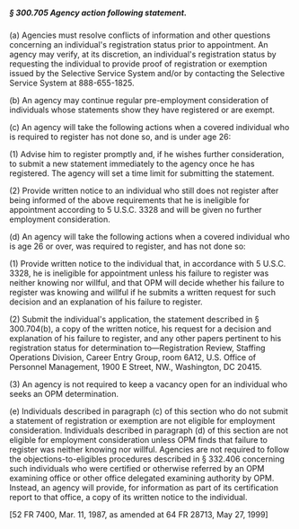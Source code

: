 ##### § 300.705 Agency action following statement. #####

(a) Agencies must resolve conflicts of information and other questions concerning an individual's registration status prior to appointment. An agency may verify, at its discretion, an individual's registration status by requesting the individual to provide proof of registration or exemption issued by the Selective Service System and/or by contacting the Selective Service System at 888-655-1825.

(b) An agency may continue regular pre-employment consideration of individuals whose statements show they have registered or are exempt.

(c) An agency will take the following actions when a covered individual who is required to register has not done so, and is under age 26:

(1) Advise him to register promptly and, if he wishes further consideration, to submit a new statement immediately to the agency once he has registered. The agency will set a time limit for submitting the statement.

(2) Provide written notice to an individual who still does not register after being informed of the above requirements that he is ineligible for appointment according to 5 U.S.C. 3328 and will be given no further employment consideration.

(d) An agency will take the following actions when a covered individual who is age 26 or over, was required to register, and has not done so:

(1) Provide written notice to the individual that, in accordance with 5 U.S.C. 3328, he is ineligible for appointment unless his failure to register was neither knowing nor willful, and that OPM will decide whether his failure to register was knowing and willful if he submits a written request for such decision and an explanation of his failure to register.

(2) Submit the individual's application, the statement described in § 300.704(b), a copy of the written notice, his request for a decision and explanation of his failure to register, and any other papers pertinent to his registration status for determination to—Registration Review, Staffing Operations Division, Career Entry Group, room 6A12, U.S. Office of Personnel Management, 1900 E Street, NW., Washington, DC 20415.

(3) An agency is not required to keep a vacancy open for an individual who seeks an OPM determination.

(e) Individuals described in paragraph (c) of this section who do not submit a statement of registration or exemption are not eligible for employment consideration. Individuals described in paragraph (d) of this section are not eligible for employment consideration unless OPM finds that failure to register was neither knowing nor willful. Agencies are not required to follow the objections-to-eligibles procedures described in § 332.406 concerning such individuals who were certified or otherwise referred by an OPM examining office or other office delegated examining authority by OPM. Instead, an agency will provide, for information as part of its certification report to that office, a copy of its written notice to the individual.

[52 FR 7400, Mar. 11, 1987, as amended at 64 FR 28713, May 27, 1999]